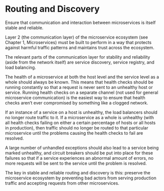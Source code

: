 # Routing and Discovery

Ensure that communication and interaction between microservices is itself stable and reliable.

Layer 2 (the communication layer) of the microservice ecosystem (see Chapter 1, Microservices) must be built to perform in a way that protects against harmful traffic patterns and maintains trust across the ecosystem.

The relevant parts of the communication layer for stability and reliability (aside from the network itself) are service discovery, service registry, and load balancing.

The health of a microservice at both the host level and the service level as a whole should always be known. This means that health checks should be running constantly so that a request is never sent to an unhealthy host or service. Running health checks on a separate channel (not used for general microservice communication) is the easiest way to ensure that health checks aren’t ever compromised by something like a clogged network.

If an instance of a service on a host is unhealthy, the load balancers should no longer route traffic to it. If a microservice as a whole is unhealthy (with all health checks failing on either a certain percentage of hosts or all hosts in production), then traffic should no longer be routed to that particular microservice until the problems causing the health checks to fail are resolved.

A large number of unhandled exceptions should also lead to a service being marked
unhealthy, and circuit breakers should be put into place for these failures so that if a service experiences an abnormal amount of errors, no more requests will be sent to the service until the problem is resolved.

The key in stable and reliable routing and discovery is this: preserve the microservice ecosystem by preventing bad actors from serving production traffic and accepting requests from other microservices.